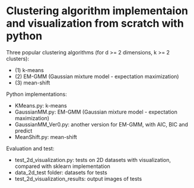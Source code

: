 # Clustering algorithm implementaion and visualization from scratch with python

Three popular clustering algorithms (for d >= 2 dimensions, k >= 2 clusters):  

- (1) k-means  
- (2) EM-GMM (Gaussian mixture model - expectation maximization)  
- (3) mean-shift  

Python implementations:  

- KMeans.py: k-means  
- GaussianMM.py: EM-GMM (Gaussian mixture model - expectation maximization)  
- GaussianMM_Ver0.py: another version for EM-GMM, with AIC, BIC and predict  
- MeanShift.py: mean-shift  

Evaluation and test:  
- test_2d_visualization.py: tests on 2D datasets with visualization, compared with sklearn implementation  
- data_2d_test folder: datasets for tests  
- test_2d_visualization_results: output images of tests  
